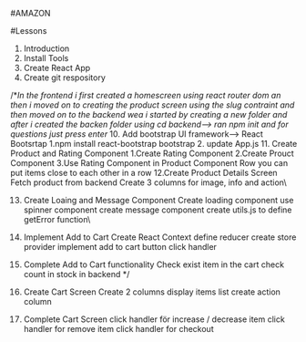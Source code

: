 #AMAZON

#Lessons

1. Introduction
2. Install Tools
3. Create React App
4. Create git respository

/\*_In the frontend i first created a homescreen using react router dom an then i moved on to creating the product screen using the slug contraint and then moved on to the backend wea i started by creating a new folder and after i created the backen folder using cd backend--> ran npm init and for questions just press enter_ 10. Add bootstrap UI framework--> React Bootsrtap
1.npm install react-bootstrap bootstrap 2. update App.js 11. Create Product and Rating Component
1.Create Rating Component
2.Create Prouct Component
3.Use Rating Component in Product Component
Row you can put items close to each other in a row
12.Create Product Details Screen
Fetch product from backend
Create 3 columns for image, info and action\

13. Create Loaing and Message Component
    Create loading component
    use spinner component
    create message component
    create utils.js to define getError function\
14. Implement Add to Cart
    Create React Context
    define reducer
    create store provider
    implement add to cart button click handler
15. Complete Add to Cart functionality
    Check exist item in the cart
    check count in stock in backend \*/

16. Create Cart Screen
    Create 2 columns
    display items list
    create action column

17. Complete Cart Screen
    click handler för increase / decrease item
    click handler for remove item
    click handler for checkout

